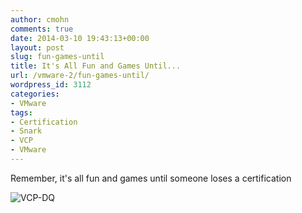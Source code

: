```yaml
---
author: cmohn
comments: true
date: 2014-03-10 19:43:13+00:00
layout: post
slug: fun-games-until
title: It's All Fun and Games Until...
url: /vmware-2/fun-games-until/
wordpress_id: 3112
categories:
- VMware
tags:
- Certification
- Snark
- VCP
- VMware
---
```


Remember, it's all fun and games until someone loses a certification

![VCP-DQ](http://vninja.net/wordpress/wp-content/uploads/2014/03/VCP-DQ.png)
